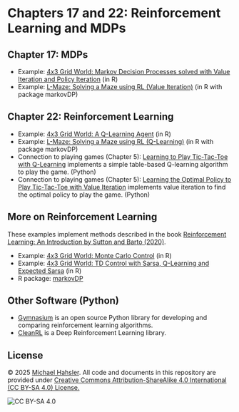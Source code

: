 <!-- #region -->
# Chapters 17 and 22: Reinforcement Learning and MDPs

## Chapter 17: MDPs

* Example: [4x3 Grid World: Markov Decision Processes solved with Value Iteration and Policy Iteration](https://mhahsler.github.io/CS7320-AI/RL/MDP.html) (in R)
* Example: [L-Maze: Solving a Maze using RL (Value Iteration)](https://mhahsler.github.io/CS7320-AI/RL/RL-Maze.html) (in R with package markovDP)

## Chapter 22: Reinforcement Learning
* Example: [4x3 Grid World: A Q-Learning Agent](https://mhahsler.github.io/CS7320-AI/RL/QLearning.html) (in R)
* Example: [L-Maze: Solving a Maze using RL (Q-Learning)](https://mhahsler.github.io/CS7320-AI/RL/RL-Maze.html) (in R with package markovDP)
* Connection to playing games (Chapter 5): [Learning to Play Tic-Tac-Toe with Q-Learning](https://colab.research.google.com/github/mhahsler/CS7320-AI/blob/master/RL/tictactoe_QL.ipynb) implements a simple table-based Q-learning algorithm to play the game. (Python)
* Connection to playing games (Chapter 5): [Learning the Optimal Policy to Play Tic-Tac-Toe with Value Iteration](https://colab.research.google.com/github/mhahsler/CS7320-AI/blob/master/RL/tictactoe_VI.ipynb) implements value iteration to find the optimal policy to play the game. (Python)

## More on Reinforcement Learning

These examples implement methods described in 
the book [Reinforcement Learning: An Introduction
by Sutton and Barto (2020)](http://incompleteideas.net/book/the-book-2nd.html).

* Example: [4x3 Grid World: Monte Carlo Control](https://mhahsler.github.io/CS7320-AI/RL/MC-Control.html) (in R)
* Example: [4x3 Grid World: TD Control with Sarsa, Q-Learning and Expected Sarsa](https://mhahsler.github.io/CS7320-AI/RL/TD-Control.html) (in R)
* R package: [markovDP](https://github.com/mhahsler/markovDP)


## Other Software (Python)
* [Gymnasium](https://github.com/Farama-Foundation/Gymnasium) is an open source Python library for developing and comparing reinforcement learning algorithms.
* [CleanRL](https://github.com/vwxyzjn/cleanrl) is a Deep Reinforcement Learning library.

## License
&copy; 2025 [Michael Hahsler](http://michael.hahsler.net). 
All code and documents in this repository are provided under [Creative Commons Attribution-ShareAlike 4.0 International (CC BY-SA 4.0) License.](https://creativecommons.org/licenses/by-sa/4.0/)

![CC BY-SA 4.0](https://licensebuttons.net/l/by-sa/3.0/88x31.png)
<!-- #endregion -->
